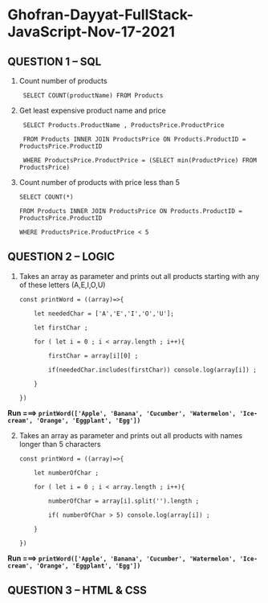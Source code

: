 # Ghofran-Dayyat-FullStack-JavaScript-Nov-17-2021

## QUESTION 1 – SQL
1. Count number of products

        SELECT COUNT(productName) FROM Products 

2. Get least expensive product name and price

        SELECT Products.ProductName , ProductsPrice.ProductPrice 

        FROM Products INNER JOIN ProductsPrice ON Products.ProductID = ProductsPrice.ProductID 

        WHERE ProductsPrice.ProductPrice = (SELECT min(ProductPrice) FROM ProductsPrice)


3.  Count number of products with price less than 5  

        SELECT COUNT(*) 

        FROM Products INNER JOIN ProductsPrice ON Products.ProductID = ProductsPrice.ProductID 

        WHERE ProductsPrice.ProductPrice < 5

## QUESTION 2 – LOGIC

1.  Takes an array as parameter and prints out all products starting with any of these 
letters (A,E,I,O,U)

        const printWord = ((array)=>{

            let neededChar = ['A','E','I','O','U'];

            let firstChar ;  

            for ( let i = 0 ; i < array.length ; i++){

                firstChar = array[i][0] ;

                if(neededChar.includes(firstChar)) console.log(array[i]) ;

            }

        })


**Run ===> ``printWord(['Apple', 'Banana', 'Cucumber', 'Watermelon', 'Ice-cream', 'Orange', 'Eggplant', 'Egg']) ``**


2.  Takes an array as parameter and prints out all products with names longer than 5 
characters

        const printWord = ((array)=>{

            let numberOfChar ;

            for ( let i = 0 ; i < array.length ; i++){

                numberOfChar = array[i].split('').length ;

                if( numberOfChar > 5) console.log(array[i]) ;

            }

        })


**Run ===> ``printWord(['Apple', 'Banana', 'Cucumber', 'Watermelon', 'Ice-cream', 'Orange', 'Eggplant', 'Egg']) ``**



## QUESTION 3 – HTML & CSS


